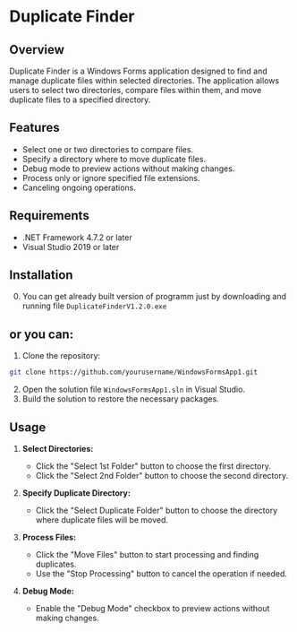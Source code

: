 # Duplicate Finder

## Overview

Duplicate Finder is a Windows Forms application designed to find and manage duplicate files within selected directories. The application allows users to select two directories, compare files within them, and move duplicate files to a specified directory.

## Features

- Select one or two directories to compare files.
- Specify a directory where to move duplicate files.
- Debug mode to preview actions without making changes.
- Process only or ignore specified file extensions.
- Canceling ongoing operations.

## Requirements

- .NET Framework 4.7.2 or later
- Visual Studio 2019 or later

## Installation

0. You can get already built version of programm just by downloading and running file ```DuplicateFinderV1.2.0.exe```

## or you can:

1. Clone the repository:
```bash
git clone https://github.com/yourusername/WindowsFormsApp1.git
```
2. Open the solution file `WindowsFormsApp1.sln` in Visual Studio.
3. Build the solution to restore the necessary packages.

## Usage

1. **Select Directories:**
    - Click the "Select 1st Folder" button to choose the first directory.
    - Click the "Select 2nd Folder" button to choose the second directory.

2. **Specify Duplicate Directory:**
    - Click the "Select Duplicate Folder" button to choose the directory where duplicate files will be moved.

3. **Process Files:**
    - Click the "Move Files" button to start processing and finding duplicates.
    - Use the "Stop Processing" button to cancel the operation if needed.

4. **Debug Mode:**
    - Enable the "Debug Mode" checkbox to preview actions without making changes.
